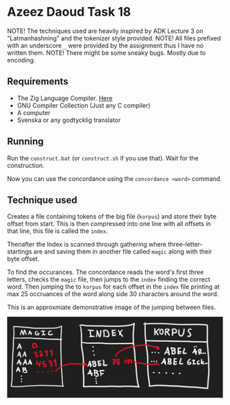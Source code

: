 # Azeez Daoud Task 18

NOTE! The techniques used are heavily inspired by ADK Lecture 3 on "Latmanhashning" and the tokenizer style provided.
NOTE! All files prefixed with an underscore `_` were provided by the assignment thus I have no written them.
NOTE! There might be some sneaky bugs. Mostly due to encoding.

## Requirements
- The Zig Language Compiler. [Here](https://ziglang.org/)
- GNU Compiler Collection (Just any C compiler)
- A computer
- Svenska or any godtycklig translator

## Running
Run the `construct.bat` (or `construct.sh` if you use that). Wait for the construction.

Now you can use the concordance using the `concordance <word>` command.

## Technique used
Creates a file containing tokens of the big file (`korpus`) and store their byte offset from start. This is then compressed into one line with all offsets in that line, this file is called the `index`.

Thenafter the Index is scanned through gathering where three-letter-startings are and saving them in another file called `magic` along with their byte offset.

To find the occurances. The concordance reads the word's first three letters, checks the `magic` file, then jumps to the `index` finding the correct word. Then jumping the to `korpus` for each offset in the `index` file printing at max 25 occruances of the word along side 30 characters around the word.

This is an approxmiate demonstrative image of the jumping between files.

<img src="images/concordance_system.png" width=700>